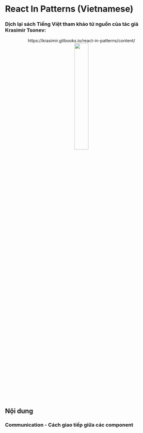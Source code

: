 # React In Patterns (Vietnamese)  
### Dịch lại sách Tiếng Việt tham khảo từ nguồn của tác giả Krasimir Tsonev:  

<div align="center">
  https://krasimir.gitbooks.io/react-in-patterns/content/
  <img src="https://krasimir.gitbooks.io/react-in-patterns/content/cover.jpg" width="30%" />
</div>

## Nội dung

### Communication - Cách giao tiếp giữa các component
